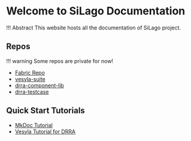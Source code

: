# Welcome to SiLago Documentation

<!-- prettier-ignore -->
!!! Abstract
	This website hosts all the documentation of SiLago project.

## Repos

<!-- prettier-ignore -->
!!! warning
	Some repos are private for now!

- [Fabric Repo](https://github.com/silagokth/SiLagoNN)
- [vesyla-suite](https://github.com/silagokth/vesyla-suite-4)
- [drra-component-lib](https://github.com/silagokth/drra-component-lib)
- [drra-testcase](https://github.com/silagokth/drra-testcase)

## Quick Start Tutorials

- [MkDoc Tutorial](Guideline/Mkdocs-tutorial)
- [Vesyla Tutorial for DRRA](Docs/ToolChain/Vesyla-suite/v4/Tutorial_DRRA)

